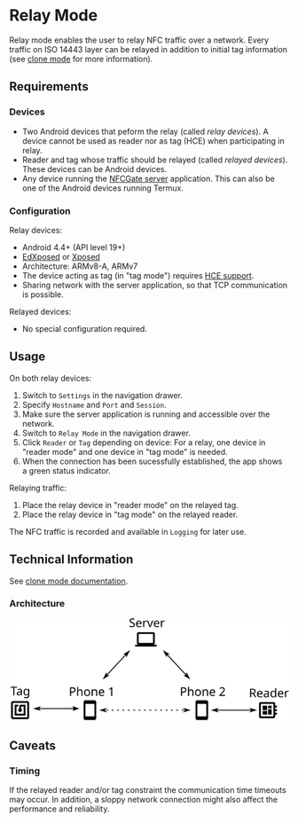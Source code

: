Relay Mode
=======

Relay mode enables the user to relay NFC traffic over a network. Every traffic on ISO 14443 layer can be relayed in addition to initial tag information (see [clone mode](/doc/mode/Clone.md) for more information).

## Requirements

### Devices
- Two Android devices that peform the relay (called *relay devices*). A device cannot be used as reader nor as tag (HCE) when participating in relay.
- Reader and tag whose traffic should be relayed (called *relayed devices*). These devices can be Android devices.
- Any device running the [NFCGate server](https://github.com/nfcgate/server/) application. This can also be one of the Android devices running Termux.

### Configuration
Relay devices:

- Android 4.4+ (API level 19+)
- [EdXposed](https://github.com/ElderDrivers/EdXposed) or [Xposed](https://repo.xposed.info/)
- Architecture: ARMv8-A, ARMv7
- The device acting as tag (in "tag mode") requires [HCE support](https://developer.android.com/guide/topics/connectivity/nfc/hce).
- Sharing network with the server application, so that TCP communication is possible.

Relayed devices:

- No special configuration required.

## Usage
On both relay devices:

1. Switch to `Settings` in the navigation drawer.
2. Specify `Hostname` and `Port` and `Session`.
3. Make sure the server application is running and accessible over the network.
4. Switch to `Relay Mode` in the navigation drawer.
5. Click `Reader` or `Tag` depending on device: For a relay, one device in "reader mode" and one device in "tag mode" is needed.
6. When the connection has been sucessfully established, the app shows a green status indicator.

Relaying traffic:
1. Place the relay device in "reader mode" on the relayed tag.
2. Place the relay device in "tag mode" on the relayed reader.

The NFC traffic is recorded and available in `Logging` for later use.

## Technical Information
See [clone mode documentation](/doc/mode/Clone.md).

### Architecture
![Relay mode architecture](/doc/media/architecture_connect.png)

## Caveats
### Timing
If the relayed reader and/or tag constraint the communication time timeouts may occur. In addition, a sloppy network connection might also affect the performance and reliability.
